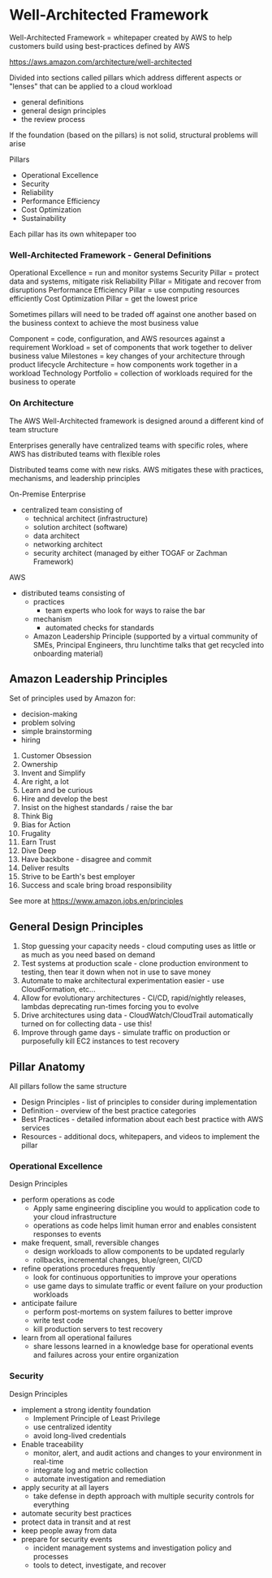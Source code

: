 # Well-Architected Framework

Well-Architected Framework = whitepaper created by AWS to help customers build using best-practices defined by AWS

https://aws.amazon.com/architecture/well-architected

Divided into sections called pillars which address different aspects or "lenses" that can be applied to a cloud workload

- general definitions
- general design principles
- the review process

If the foundation (based on the pillars) is not solid, structural problems will arise

Pillars

- Operational Excellence
- Security
- Reliability
- Performance Efficiency
- Cost Optimization
- Sustainability

Each pillar has its own whitepaper too

### Well-Architected Framework - General Definitions

Operational Excellence = run and monitor systems
Security Pillar = protect data and systems, mitigate risk
Reliability Pillar = Mitigate and recover from disruptions
Performance Efficiency Pillar = use computing resources efficiently
Cost Optimization Pillar = get the lowest price

Sometimes pillars will need to be traded off against one another based on the business context to achieve the most business value

Component = code, configuration, and AWS resources against a requirement
Workload = set of components that work together to deliver business value
Milestones = key changes of your architecture through product lifecycle
Architecture = how components work together in a workload
Technology Portfolio = collection of workloads required for the business to operate

### On Architecture

The AWS Well-Architected framework is designed around a different kind of team structure

Enterprises generally have centralized teams with specific roles, where AWS has distributed teams with flexible roles

Distributed teams come with new risks. AWS mitigates these with practices, mechanisms, and leadership principles

On-Premise Enterprise

- centralized team consisting of
  - technical architect (infrastructure)
  - solution architect (software)
  - data architect
  - networking architect
  - security architect
    (managed by either TOGAF or Zachman Framework)

AWS

- distributed teams consisting of
  - practices
    - team experts who look for ways to raise the bar
  - mechanism
    - automated checks for standards
  - Amazon Leadership Principle
    (supported by a virtual community of SMEs, Principal Engineers, thru lunchtime talks that get recycled into onboarding material)

## Amazon Leadership Principles

Set of principles used by Amazon for:

- decision-making
- problem solving
- simple brainstorming
- hiring

1. Customer Obsession
2. Ownership
3. Invent and Simplify
4. Are right, a lot
5. Learn and be curious
6. Hire and develop the best
7. Insist on the highest standards / raise the bar
8. Think Big
9. Bias for Action
10. Frugality
11. Earn Trust
12. Dive Deep
13. Have backbone - disagree and commit
14. Deliver results
15. Strive to be Earth's best employer
16. Success and scale bring broad responsibility

See more at https://www.amazon.jobs.en/principles

## General Design Principles

1. Stop guessing your capacity needs - cloud computing uses as little or as much as you need based on demand
2. Test systems at production scale - clone production environment to testing, then tear it down when not in use to save money
3. Automate to make architectural experimentation easier - use CloudFormation, etc...
4. Allow for evolutionary architectures - CI/CD, rapid/nightly releases, lambdas deprecating run-times forcing you to evolve
5. Drive architectures using data - CloudWatch/CloudTrail automatically turned on for collecting data - use this!
6. Improve through game days - simulate traffic on production or purposefully kill EC2 instances to test recovery

## Pillar Anatomy

All pillars follow the same structure

- Design Principles - list of principles to consider during implementation
- Definition - overview of the best practice categories
- Best Practices - detailed information about each best practice with AWS services
- Resources - additional docs, whitepapers, and videos to implement the pillar

### Operational Excellence

Design Principles

- perform operations as code
  - Apply same engineering discipline you would to application code to your cloud infrastructure
  - operations as code helps limit human error and enables consistent responses to events
- make frequent, small, reversible changes
  - design workloads to allow components to be updated regularly
  - rollbacks, incremental changes, blue/green, CI/CD
- refine operations procedures frequently
  - look for continuous opportunities to improve your operations
  - use game days to simulate traffic or event failure on your production workloads
- anticipate failure
  - perform post-mortems on system failures to better improve
  - write test code
  - kill production servers to test recovery
- learn from all operational failures
  - share lessons learned in a knowledge base for operational events and failures across your entire organization

### Security

Design Principles

- implement a strong identity foundation
  - Implement Principle of Least Privilege
  - use centralized identity
  - avoid long-lived credentials
- Enable traceability
  - monitor, alert, and audit actions and changes to your environment in real-time
  - integrate log and metric collection
  - automate investigation and remediation
- apply security at all layers
  - take defense in depth approach with multiple security controls for everything
- automate security best practices
- protect data in transit and at rest
- keep people away from data
- prepare for security events
  - incident management systems and investigation policy and processes
  - tools to detect, investigate, and recover
